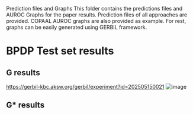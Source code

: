 Prediction files and Graphs
This folder contains the predictions files and AUROC Graphs for the paper results.
Prediction files of all approaches are provided. COPAAL AUROC graphs are also provided as example. For rest, graphs can be easily generated using GERBIL framework.  
# BPDP Test set results
## G results
https://gerbil-kbc.aksw.org/gerbil/experiment?id=202505150021
![image](https://github.com/user-attachments/assets/0a463d04-9262-4715-8d04-8789aa949d76)

## G* results

